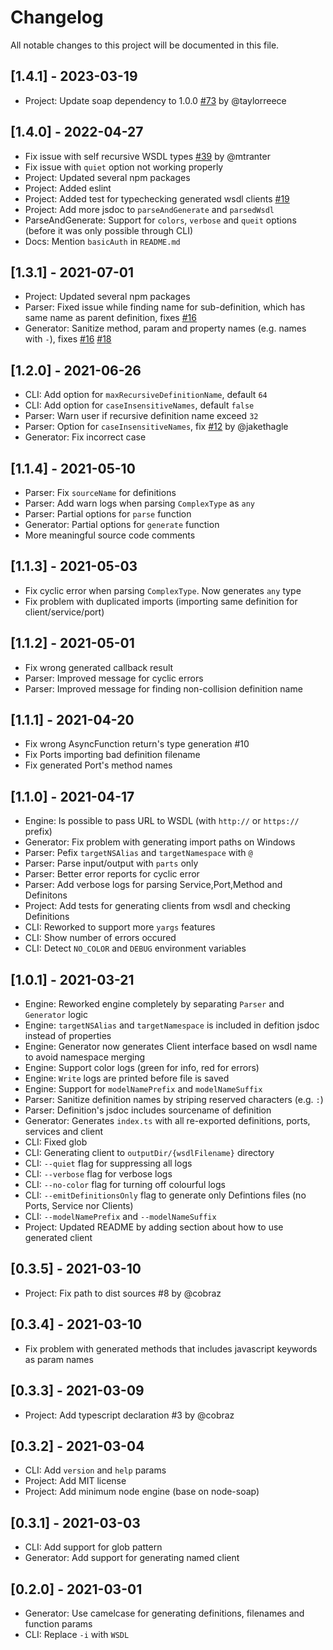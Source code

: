 # Changelog

All notable changes to this project will be documented in this file.

## [1.4.1] - 2023-03-19

- Project: Update soap dependency to 1.0.0 [#73](https://github.com/dderevjanik/wsdl-tsclient/pull/73) by @taylorreece

## [1.4.0] - 2022-04-27

- Fix issue with self recursive WSDL types [#39](https://github.com/dderevjanik/wsdl-tsclient/pull/39) by @mtranter
- Fix issue with `quiet` option not working properly
- Project: Updated several npm packages
- Project: Added eslint
- Project: Added test for typechecking generated wsdl clients [#19](https://github.com/dderevjanik/wsdl-tsclient/pull/19)
- Project: Add more jsdoc to `parseAndGenerate` and `parsedWsdl`
- ParseAndGenerate: Support for `colors`, `verbose` and `queit` options (before it was only possible through CLI)
- Docs: Mention `basicAuth` in `README.md`

## [1.3.1] - 2021-07-01

- Project: Updated several npm packages
- Parser: Fixed issue while finding name for sub-definition, which has same name as parent definition, fixes [#16](https://github.com/dderevjanik/wsdl-tsclient/issues/16)
- Generator: Sanitize method, param and property names (e.g. names with `-`), fixes [#16](https://github.com/dderevjanik/wsdl-tsclient/issues/16) [#18](https://github.com/dderevjanik/wsdl-tsclient/issues/18)

## [1.2.0] - 2021-06-26

- CLI: Add option for `maxRecursiveDefinitionName`, default `64`
- CLI: Add option for `caseInsensitiveNames`, default `false`
- Parser: Warn user if recursive definition name exceed `32`
- Parser: Option for `caseInsensitiveNames`, fix [#12](https://github.com/dderevjanik/wsdl-tsclient/pull/12) by @jakethagle
- Generator: Fix incorrect case

## [1.1.4] - 2021-05-10

- Parser: Fix `sourceName` for definitions
- Parser: Add warn logs when parsing `ComplexType` as `any`
- Parser: Partial options for `parse` function
- Generator: Partial options for `generate` function
- More meaningful source code comments

## [1.1.3] - 2021-05-03

- Fix cyclic error when parsing `ComplexType`. Now generates `any` type
- Fix problem with duplicated imports (importing same definition for client/service/port)

## [1.1.2] - 2021-05-01

- Fix wrong generated callback result
- Parser: Improved message for cyclic errors
- Parser: Improved message for finding non-collision definition name

## [1.1.1] - 2021-04-20

- Fix wrong AsyncFunction return's type generation #10
- Fix Ports importing bad definition filename
- Fix generated Port's method names

## [1.1.0] - 2021-04-17

- Engine: Is possible to pass URL to WSDL (with `http://` or `https://` prefix)
- Generator: Fix problem with generating import paths on Windows
- Parser: Pefix `targetNSAlias` and `targetNamespace` with `@`
- Parser: Parse input/output with `parts` only
- Parser: Better error reports for cyclic error
- Parser: Add verbose logs for parsing Service,Port,Method and Definitons
- Project: Add tests for generating clients from wsdl and checking Definitions
- CLI: Reworked to support more `yargs` features
- CLI: Show number of errors occured
- CLI: Detect `NO_COLOR` and `DEBUG` environment variables

## [1.0.1] - 2021-03-21

- Engine: Reworked engine completely by separating `Parser` and `Generator` logic
- Engine: `targetNSAlias` and `targetNamespace` is included in defition jsdoc instead of properties
- Engine:  Generator now generates Client interface based on wsdl name to avoid namespace merging
- Engine:  Support color logs (green for info, red for errors)
- Engine: `Write` logs are printed before file is saved
- Engine: Support for `modelNamePrefix` and `modelNameSuffix`
- Parser: Sanitize definition names by striping reserved characters (e.g. `:`)
- Parser: Definition's jsdoc includes sourcename of definition
- Generator: Generates `index.ts` with all re-exported definitions, ports, services and client
- CLI: Fixed glob
- CLI: Generating client to `outputDir/{wsdlFilename}` directory
- CLI: `--quiet` flag for suppressing all logs
- CLI: `--verbose` flag for verbose logs
- CLI: `--no-color` flag for turning off colourful logs
- CLI: `--emitDefinitionsOnly` flag to generate only Defintions files (no Ports, Service nor Clients)
- CLI: `--modelNamePrefix` and `--modelNameSuffix`
- Project: Updated README  by adding section about how to use generated client

## [0.3.5] - 2021-03-10

- Project: Fix path to dist sources #8 by @cobraz

## [0.3.4] - 2021-03-10

- Fix problem with generated methods that includes javascript keywords as param names

## [0.3.3] - 2021-03-09

- Project: Add typescript declaration #3 by @cobraz

## [0.3.2] - 2021-03-04

- CLI: Add `version` and `help` params
- Project: Add MIT license
- Project: Add minimum node engine (base on node-soap)

## [0.3.1] - 2021-03-03

- CLI: Add support for glob pattern
- Generator: Add support for generating named client

## [0.2.0] - 2021-03-01

- Generator: Use camelcase for generating definitions, filenames and function params
- CLI: Replace `-i` with `WSDL`